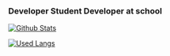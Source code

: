 ### Developer Student Developer at school


[![Github Stats](https://github-readme-stats.vercel.app/api?username=williamNunessilva&theme=github_dark)](https://github.com/Trashzinhookz/github-readme-stats)

[![Used Langs](https://github-readme-stats.vercel.app/api/top-langs/?username=williamNunessilva&theme=github_dark)](https://github.com/Trashzinhookz/github-readme-stats)


<!--
**Trashzin/williamNunessilva** is a ✨ _special_ ✨ repository because its `README.md` (this file) appears on your GitHub profile.

Here are some ideas to get you started:

- 🔭 I’m currently working on ...
- 🌱 I’m currently learning ...
- 👯 I’m looking to collaborate on ...
- 🤔 I’m looking for help with ...
- 💬 Ask me about ...
- 📫 How to reach me: ...
- 😄 Pronouns: ...
- ⚡ Fun fact: ...
-->
